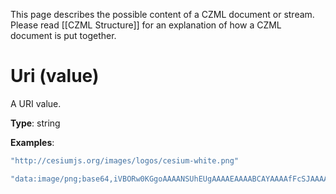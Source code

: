 This page describes the possible content of a CZML document or stream. Please read [[CZML Structure]] for an explanation of how a CZML document is put together.

# Uri (value)

A URI value.

**Type**: string

**Examples**:

```javascript
"http://cesiumjs.org/images/logos/cesium-white.png"
```

```javascript
"data:image/png;base64,iVBORw0KGgoAAAANSUhEUgAAAAEAAAABCAYAAAAfFcSJAAAADUlEQVQIW2Nk+M/wHwAEBgIA5agATwAAAABJRU5ErkJggg=="
```

